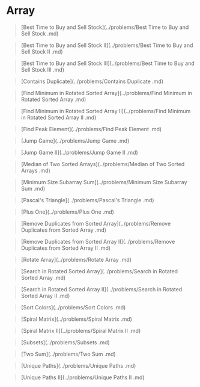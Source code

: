 # Array

> [Best Time to Buy and Sell Stock](../problems/Best Time to Buy and Sell Stock .md)

> [Best Time to Buy and Sell Stock II](../problems/Best Time to Buy and Sell Stock II .md)

> [Best Time to Buy and Sell Stock III](../problems/Best Time to Buy and Sell Stock III .md)

> [Contains Duplicate](../problems/Contains Duplicate .md)

> [Find Minimum in Rotated Sorted Array](../problems/Find Minimum in Rotated Sorted Array .md)

> [Find Minimum in Rotated Sorted Array II](../problems/Find Minimum in Rotated Sorted Array II .md)

> [Find Peak Element](../problems/Find Peak Element .md)

> [Jump Game](../problems/Jump Game .md)

> [Jump Game II](../problems/Jump Game II .md)

> [Median of Two Sorted Arrays](../problems/Median of Two Sorted Arrays .md)

> [Minimum Size Subarray Sum](../problems/Minimum Size Subarray Sum .md)

> [Pascal's Triangle](../problems/Pascal's Triangle .md)

> [Plus One](../problems/Plus One .md)

> [Remove Duplicates from Sorted Array](../problems/Remove Duplicates from Sorted Array .md)

> [Remove Duplicates from Sorted Array II](../problems/Remove Duplicates from Sorted Array II .md)

> [Rotate Array](../problems/Rotate Array .md)

> [Search in Rotated Sorted Array](../problems/Search in Rotated Sorted Array .md)

> [Search in Rotated Sorted Array II](../problems/Search in Rotated Sorted Array II .md)

> [Sort Colors](../problems/Sort Colors .md)

> [Spiral Matrix](../problems/Spiral Matrix .md)

> [Spiral Matrix II](../problems/Spiral Matrix II .md)

> [Subsets](../problems/Subsets .md)

> [Two Sum](../problems/Two Sum .md)

> [Unique Paths](../problems/Unique Paths .md)

> [Unique Paths II](../problems/Unique Paths II .md)
